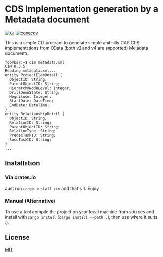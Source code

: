 # **C**DS **I**mplementation generation by a **M**etadata document

[![CI](https://github.com/zkud/cim/actions/workflows/ci.yml/badge.svg)](https://github.com/zkud/cim/actions/workflows/ci.yml)
[![codecov](https://codecov.io/gh/zkud/cim/branch/main/graph/badge.svg?token=YZPSP6J4TK)](https://codecov.io/gh/zkud/cim)

This is a simple CLI program to generate simple and silly CAP CDS implementations from OData (both v2 and v4 are supported) Metadata documents.

```console
foo@bar:~$ cim metadata.xml
CIM 0.3.5
Reading metadata.xml...
entity ProjectElemDetail {
  ObjectID: String;
  ParentObjectID: String;
  HierarchyNodeLevel: Integer;
  DrillDownState: String;
  Magnitude: Integer;
  StartDate: DateTime;
  EndDate: DateTime;
}
entity RelationshipDetail {
  ObjectID: String;
  RelationID: String;
  ParentObjectID: String;
  RelationType: String;
  PredecTaskID: String;
  SuccTaskID: String;
}
...
```

## Installation

### Via crates.io

Just run ```cargo install cim``` and that's it. Enjoy

### Manual (Alternative)

To use a tool compile the project on your local machine from sources and install with ```cargo install``` (```cargo install --path .```), then use where it suits :).

## License

[MIT](LICENSE)
